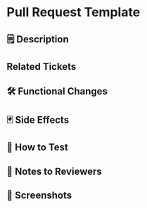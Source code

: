 # Pull Request Template

## 🗒️ Description

<!-- What does this PR do? -->

## Related Tickets

<!-- Link to the ticket, card, or issue -->

## 🛠️ Functional Changes

<!-- List the functional areas of the codebase affected -->

## 🃏 Side Effects

<!-- Any potential weirdness that could arise -->

## 🧪 How to Test

<!-- Steps for reviewers to test your work -->

## 📢 Notes to Reviewers

<!-- Anything you want to bring to the attention of reviewers -->

## 📸 Screenshots

<!-- Attach screenshots if it helps -->

